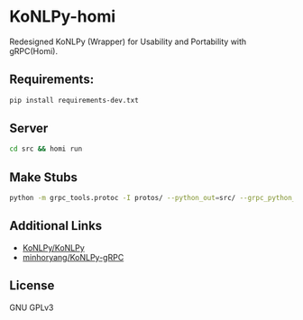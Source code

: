 # KoNLPy-homi
Redesigned KoNLPy (Wrapper) for Usability and Portability with gRPC(Homi).

## Requirements:
```bash
pip install requirements-dev.txt
```


## Server
```bash
cd src && homi run
```

## Make Stubs
```bash
python -m grpc_tools.protoc -I protos/ --python_out=src/ --grpc_python_out=src/ protos/konlpy_homi/*/*.proto  
```

## Additional Links
- [KoNLPy/KoNLPy](https://github.com/konlpy/konlpy)
- [minhoryang/KoNLPy-gRPC](https://github.com/minhoryang/KoNLPy-gRPC)


## License
GNU GPLv3
